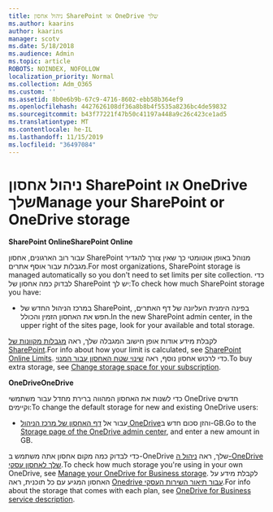 ```yaml
---
title: ניהול אחסון SharePoint או OneDrive שלך
ms.author: kaarins
author: kaarins
manager: scotv
ms.date: 5/18/2018
ms.audience: Admin
ms.topic: article
ROBOTS: NOINDEX, NOFOLLOW
localization_priority: Normal
ms.collection: Adm_O365
ms.custom: ''
ms.assetid: 8b0e6b9b-67c9-4716-8602-ebb58b364ef9
ms.openlocfilehash: 4427626108df36a8b8b4f5535a8236bc4de59832
ms.sourcegitcommit: b43f77221f47b50c41197a448a9c26c423ce1ad5
ms.translationtype: MT
ms.contentlocale: he-IL
ms.lasthandoff: 11/15/2019
ms.locfileid: "36497084"
---
```

# <a name="manage-your-sharepoint-or-onedrive-storage"></a><span data-ttu-id="9b77b-102">ניהול אחסון SharePoint או OneDrive שלך</span><span class="sxs-lookup"><span data-stu-id="9b77b-102">Manage your SharePoint or OneDrive storage</span></span>

 <span data-ttu-id="9b77b-103">**SharePoint Online**</span><span class="sxs-lookup"><span data-stu-id="9b77b-103">**SharePoint Online**</span></span>
  
<span data-ttu-id="9b77b-104">עבור רוב הארגונים, אחסון SharePoint מנוהל באופן אוטומטי כך שאין צורך להגדיר מגבלות עבור אוסף אתרים.</span><span class="sxs-lookup"><span data-stu-id="9b77b-104">For most organizations, SharePoint storage is managed automatically so you don't need to set limits per site collection.</span></span> <span data-ttu-id="9b77b-105">כדי לבדוק כמה אחסון של SharePoint יש לך:</span><span class="sxs-lookup"><span data-stu-id="9b77b-105">To check how much SharePoint storage you have:</span></span>
  
- <span data-ttu-id="9b77b-106">במרכז הניהול החדש של SharePoint, בפינה הימנית העליונה של דף האתרים, חפש את האחסון הזמין והכולל.</span><span class="sxs-lookup"><span data-stu-id="9b77b-106">In the new SharePoint admin center, in the upper right of the sites page, look for your available and total storage.</span></span>
    
<span data-ttu-id="9b77b-107">לקבלת מידע אודות אופן חישוב המגבלה שלך, ראה [מגבלות מקוונות של SharePoint](https://go.microsoft.com/fwlink/p/?LinkID=856113).</span><span class="sxs-lookup"><span data-stu-id="9b77b-107">For info about how your limit is calculated, see [SharePoint Online Limits](https://go.microsoft.com/fwlink/p/?LinkID=856113).</span></span> <span data-ttu-id="9b77b-108">כדי לרכוש אחסון נוסף, ראה [שינוי שטח האחסון עבור המנוי](https://go.microsoft.com/fwlink/?linkid=866428).</span><span class="sxs-lookup"><span data-stu-id="9b77b-108">To buy extra storage, see [Change storage space for your subscription](https://go.microsoft.com/fwlink/?linkid=866428).</span></span>
  
 <span data-ttu-id="9b77b-109">**OneDrive**</span><span class="sxs-lookup"><span data-stu-id="9b77b-109">**OneDrive**</span></span>
  
<span data-ttu-id="9b77b-110">כדי לשנות את האחסון המהווה ברירת מחדל עבור משתמשי OneDrive חדשים וקיימים:</span><span class="sxs-lookup"><span data-stu-id="9b77b-110">To change the default storage for new and existing OneDrive users:</span></span>
  
- <span data-ttu-id="9b77b-111">עבור אל [דף האחסון של מרכז הניהול OneDrive](https://admin.onedrive.com/?v=StorageSettings)והזן סכום חדש ב-GB.</span><span class="sxs-lookup"><span data-stu-id="9b77b-111">Go to the [Storage page of the OneDrive admin center](https://admin.onedrive.com/?v=StorageSettings), and enter a new amount in GB.</span></span>
    
<span data-ttu-id="9b77b-112">כדי לבדוק כמה מקום אחסון אתה משתמש ב-OneDrive שלך, ראה [ניהול ה-OneDrive שלך לאחסון עסקי](https://go.microsoft.com/fwlink/?linkid=866429).</span><span class="sxs-lookup"><span data-stu-id="9b77b-112">To check how much storage you're using in your own OneDrive, see [Manage your OneDrive for Business storage](https://go.microsoft.com/fwlink/?linkid=866429).</span></span> <span data-ttu-id="9b77b-113">לקבלת מידע על האחסון המגיע עם כל תוכנית, ראה [Onedrive עבור תיאור השירות העסקי](https://go.microsoft.com/fwlink/p/?LinkID=826071).</span><span class="sxs-lookup"><span data-stu-id="9b77b-113">For info about the storage that comes with each plan, see [OneDrive for Business service description](https://go.microsoft.com/fwlink/p/?LinkID=826071).</span></span>
  

